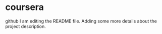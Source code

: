 # coursera
github
I am editing the README file. Adding some more details about the project description.

